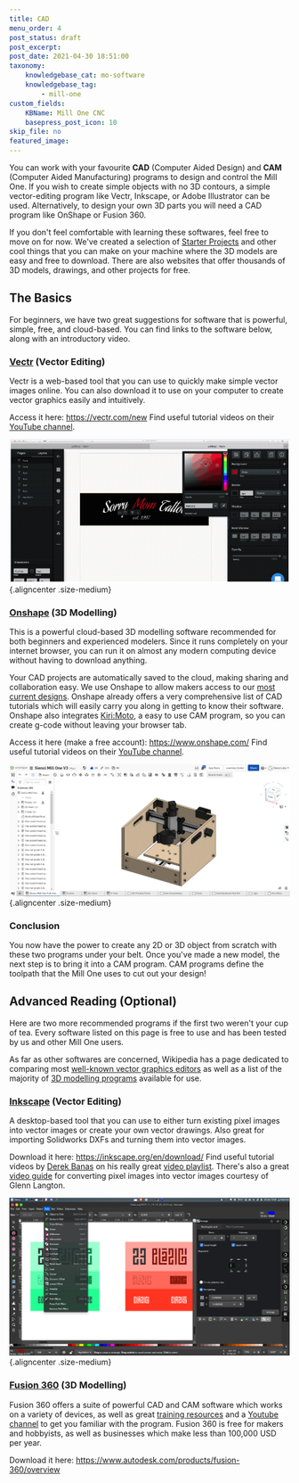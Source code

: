 ```yaml
---
title: CAD
menu_order: 4
post_status: draft
post_excerpt: 
post_date: 2021-04-30 18:51:00
taxonomy:
    knowledgebase_cat: mo-software 
    knowledgebase_tag:
        - mill-one
custom_fields:
    KBName: Mill One CNC
    basepress_post_icon: 10
skip_file: no
featured_image: 
---
```

You can work with your favourite <strong>CAD</strong> (Computer Aided Design) and <strong>CAM</strong> (Computer Aided Manufacturing) programs to design and control the Mill One. If you wish to create simple objects with no 3D contours, a simple vector-editing program like Vectr, Inkscape, or Adobe Illustrator can be used. Alternatively, to design your own 3D parts you will need a CAD program like OnShape or Fusion 360.

If you don't feel comfortable with learning these softwares, feel free to move on for now. We've created a selection of <a href="https://resources.sienci.com/view/mo-more-projects/" target="_blank" rel="noopener">Starter Projects</a> and other cool things that you can make on your machine where the 3D models are easy and free to download. There are also websites that offer thousands of 3D models, drawings, and other projects for free.
<h2>The Basics</h2>
For beginners, we have two great suggestions for software that is powerful, simple, free, and cloud-based. You can find links to the software below, along with an introductory video.
<h3><strong><a href="https://vectr.com/" target="_blank" rel="noopener">Vectr</a> (Vector Editing)</strong></h3>
Vectr is a web-based tool that you can use to quickly make simple vector images online. You can also download it to use on your computer to create vector graphics easily and intuitively.

Access it here: <a href="https://vectr.com/new" target="_blank" rel="noopener">https://vectr.com/new</a>
Find useful tutorial videos on their <a href="https://www.youtube.com/channel/UC-cJMcXP4znmrj8_DF-EuvA/featured?disable_polymer=1" target="_blank" rel="noopener">YouTube channel</a>.

![alt text](../../_images/_mill-one/_software/mo_cad_p1_Vectr.png){.aligncenter .size-medium}

<h3><strong><a href="https://www.onshape.com" target="_blank" rel="noopener">Onshape</a> (3D Modelling)</strong></h3>
This is a powerful cloud-based 3D modelling software recommended for both beginners and experienced modelers. Since it runs completely on your internet browser, you can run it on almost any modern computing device without having to download anything.

Your CAD projects are automatically saved to the cloud, making sharing and collaboration easy. We use Onshape to allow makers access to our <a href="https://cad.onshape.com/documents/cef8a67838682ca79f64237c/w/22ad8b2c367c8fc81ca0ada0/e/1367d08d70a3f7ccdd669df3" target="_blank" rel="noopener">most current designs</a>. Onshape already offers a very comprehensive list of CAD tutorials which will easily carry you along in getting to know their software. Onshape also integrates <a href="https://grid.space/kiri/" target="_blank" rel="noopener">Kiri:Moto</a>, a easy to use CAM program, so you can create g-code without leaving your browser tab.

Access it here (make a free account): <a href="https://www.onshape.com/" target="_blank" rel="noopener">https://www.onshape.com/</a>
Find useful tutorial videos on their <a href="https://www.youtube.com/channel/UCTvd5lUSLtTH8Qcd7Pl1nQg" target="_blank" rel="noopener">YouTube channel</a>.

![alt text](../../_images/_mill-one/_software/mo_cad_p2_onshape.png){.aligncenter .size-medium}

<h3><strong>Conclusion</strong></h3>
You now have the power to create any 2D or 3D object from scratch with these two programs under your belt. Once you've made a new model, the next step is to bring it into a CAM program. CAM programs define the toolpath that the Mill One uses to cut out your design!
<h2>Advanced Reading (Optional)</h2>
Here are two more recommended programs if the first two weren't your cup of tea. Every software listed on this page is free to use and has been tested by us and other Mill One users.

As far as other softwares are concerned, Wikipedia has a page dedicated to comparing most <a href="https://en.wikipedia.org/wiki/Comparison_of_vector_graphics_editors" target="_blank" rel="noopener">well-known vector graphics editors</a> as well as a list of the majority of <a href="https://en.wikipedia.org/wiki/List_of_3D_modeling_software" target="_blank" rel="noopener">3D modelling programs</a> available for use.
<h3><strong><a href="https://inkscape.org/" target="_blank" rel="noopener">Inkscape</a> (Vector Editing)
</strong></h3>
A desktop-based tool that you can use to either turn existing pixel images into vector images or create your own vector drawings. Also great for importing Solidworks DXFs and turning them into vector images.

Download it here: <a href="https://inkscape.org/en/download/" target="_blank" rel="noopener">https://inkscape.org/en/download/</a>
Find useful tutorial videos by <a class="yt-uix-sessionlink spf-link " href="https://www.youtube.com/channel/UCwRXb5dUK4cvsHbx-rGzSgw" target="_blank" rel="noopener" data-sessionlink="itct=CDQQ4TkiEwjn2LT_6I_YAhVIeAMKHUxkDgIo-B0">Derek Banas</a> on his really great <a href="https://www.youtube.com/watch?v=zUIOEXssTSE&amp;list=PLGLfVvz_LVvTSi9bKrvGR2_DBg0Tv8Dxo" target="_blank" rel="noopener">video playlist</a>.
There's also a great <a href="https://youtu.be/W0V-4O9x9Uk" target="_blank" rel="noopener">video guide</a> for converting pixel images into vector images courtesy of Glenn Langton.

![alt text](../../_images/_mill-one/_software/mo_cad_p3_Inkscape.png){.aligncenter .size-medium}

<h3><strong><a href="https://www.autodesk.com/products/fusion-360/overview" target="_blank" rel="noopener">Fusion 360</a> (3D Modelling)</strong></h3>
Fusion 360 offers a suite of powerful CAD and CAM software which works on a variety of devices, as well as great <a href="https://academy.autodesk.com/software/fusion-360" target="_blank" rel="noopener">training resources</a> and a <a href="https://www.youtube.com/user/AutodeskFusion360" target="_blank" rel="noopener">Youtube channel</a> to get you familiar with the program. Fusion 360 is free for makers and hobbyists, as well as businesses which make less than 100,000 USD per year.

Download it here: <a href="https://www.autodesk.com/products/fusion-360/overview" target="_blank" rel="noopener">https://www.autodesk.com/products/fusion-360/overview</a>